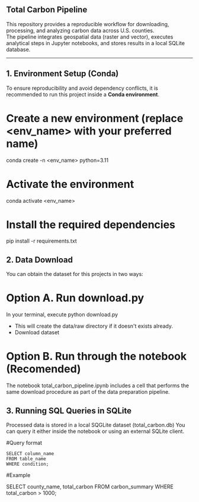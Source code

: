 ## Total Carbon Pipeline

This repository provides a reproducible workflow for downloading, processing, and analyzing carbon data across U.S. counties.  
The pipeline integrates geospatial data (raster and vector), executes analytical steps in Jupyter notebooks, and stores results in a local SQLite database.

---

## 1. Environment Setup (Conda)

To ensure reproducibility and avoid dependency conflicts, it is recommended to run this project inside a **Conda environment**.

# Create a new environment (replace <env_name> with your preferred name)
conda create -n <env_name> python=3.11

# Activate the environment
conda activate <env_name>

# Install the required dependencies
pip install -r requirements.txt

## 2. Data Download

You can obtain the dataset for this projects in two ways: 

# Option A. Run download.py 
 In your terminal, execute python download.py

 - This will create the data/raw directory if it doesn't exists already.
 - Download dataset

# Option B. Run through the notebook (Recomended) 
 The notebook total_carbon_pipeline.ipynb includes a cell that performs the same download procedure as part of the data preparation pipeline.

## 3. Running SQL Queries in SQLite

Processed data is stored in a local SQGLite dataset (total_carbon.db)
You can query it either inside the notebook or using an external SQLite client. 
 
 #Query format 
    
    SELECT column_name
    FROM table_name
    WHERE condition;
 #Example 

SELECT county_name, total_carbon
FROM carbon_summary
WHERE total_carbon > 1000;
